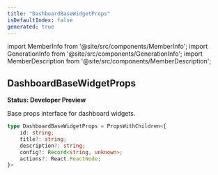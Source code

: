 ```yaml
---
title: "DashboardBaseWidgetProps"
isDefaultIndex: false
generated: true
---
```

<!-- This file was generated from the Vendure source. Do not modify. Instead, re-run the "docs:build" script -->
import MemberInfo from '@site/src/components/MemberInfo';
import GenerationInfo from '@site/src/components/GenerationInfo';
import MemberDescription from '@site/src/components/MemberDescription';


## DashboardBaseWidgetProps

<GenerationInfo sourceFile="packages/dashboard/src/lib/framework/extension-api/types/widgets.ts" sourceLine="12" packageName="@vendure/dashboard" since="3.3.0" />

**Status: Developer Preview**

Base props interface for dashboard widgets.

```ts title="Signature"
type DashboardBaseWidgetProps = PropsWithChildren<{
    id: string;
    title?: string;
    description?: string;
    config?: Record<string, unknown>;
    actions?: React.ReactNode;
}>
```
